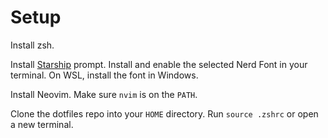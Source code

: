 # Setup
Install zsh.

Install [Starship](https://starship.rs) prompt. Install and enable the selected Nerd Font in your terminal.
On WSL, install the font in Windows.

Install Neovim. Make sure `nvim` is on the `PATH`.

Clone the dotfiles repo into your `HOME` directory.
Run `source .zshrc` or open a new terminal.

